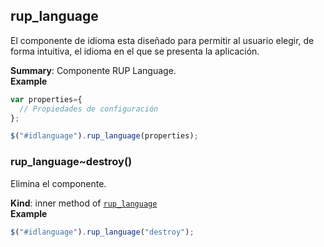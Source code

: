 <a name="module_rup_language"></a>

## rup\_language
El componente de idioma esta diseñado para permitir al usuario elegir, de forma intuitiva, el idioma en el que se presenta la aplicación.

**Summary**: Componente RUP Language.  
**Example**  
```js
var properties={  // Propiedades de configuración};$("#idlanguage").rup_language(properties);
```
<a name="module_rup_language..destroy"></a>

### rup_language~destroy()
Elimina el componente.

**Kind**: inner method of [<code>rup\_language</code>](#module_rup_language)  
**Example**  
```js
$("#idlanguage").rup_language("destroy");
```

